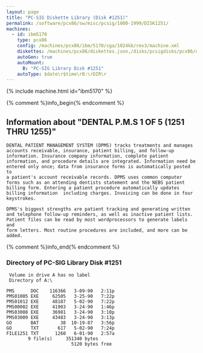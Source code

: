 ```yaml
---
layout: page
title: "PC-SIG Diskette Library (Disk #1251)"
permalink: /software/pcx86/sw/misc/pcsig/1000-1999/DISK1251/
machines:
  - id: ibm5170
    type: pcx86
    config: /machines/pcx86/ibm/5170/cga/1024kb/rev3/machine.xml
    diskettes: /machines/pcx86/diskettes.json,/disks/pcsigdisks/pcx86/diskettes.json
    autoGen: true
    autoMount:
      B: "PC-SIG Library Disk #1251"
    autoType: $date\r$time\rB:\rDIR\r
---
```


{% include machine.html id="ibm5170" %}

{% comment %}info_begin{% endcomment %}

## Information about "DENTAL P.M.S 1 OF 5 (1251 THRU 1255)"

    DENTAL PATIENT MANAGEMENT SYSTEM (DPMS) tracks treatments and manages
    accounts receivable, insurance, patient billing, and follow-up
    information. Insurance company information, complete patient
    information, and procedure details are integrated. Information need be
    entered only once; data from insurance forms is automatically posted to
    a patient's account receivable records. DPMS uses common computer
    forms such as an attending dentists statement and the NEBS patient
    billing form. Entering a patient procedure automatically updates
    billing information  including charges. Invoicing can be done in four
    keystrokes.
    
    DPMS's biggest strengths are patient tracking and generating written
    and telephone follow-up reminders, as well as inactive patient lists.
    Patient files can be read by most wordprocessors to generate labels and
    form letters. Most routine procedures are included, and more can be
    added.
{% comment %}info_end{% endcomment %}


### Directory of PC-SIG Library Disk #1251

     Volume in drive A has no label
     Directory of A:\

    PMS      DOC    116366   3-09-90   2:11p
    PMS01005 EXE     62505   3-25-90   7:22p
    PMS01012 EXE     48187   5-02-90   7:22p
    PMS00002 EXE     41903   3-24-90   1:46p
    PMS03008 EXE     36981   3-24-90   3:10p
    PMS03009 EXE     43483   3-24-90   3:13p
    GO       BAT        38  10-19-87   3:56p
    GO       TXT       617   5-02-90   7:24p
    FILE1251 TXT      1260   6-01-90   2:57a
            9 file(s)     351340 bytes
                            5120 bytes free
